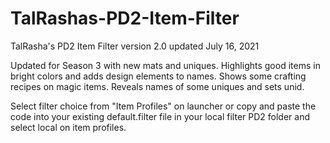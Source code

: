# TalRashas-PD2-Item-Filter <br>
TalRasha's PD2 Item Filter version 2.0 updated July 16, 2021 <br>

Updated for Season 3 with new mats and uniques. Highlights good items in bright colors and adds design elements to names. Shows some crafting recipes on magic items. Reveals names of some uniques and sets unid.<br>

Select filter choice from "Item Profiles" on launcher or copy and paste the code into your existing default.filter file in your local filter PD2 folder and select local on item profiles.
